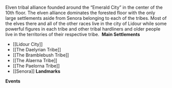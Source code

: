 Elven tribal alliance founded around the “Emerald City” in the center of the 10th floor. The elven alliance dominates the forested floor with the only large settlements aside from Senora belonging to each of the tribes. Most of the elves there and all of the other races live in the city of Lidour while some powerful figures in each tribe and other tribal hardliners and older people live in the territories of their respective tribe. 
**Main Settlements**
- [[Lidour City]]
- [[The Daelyrian Tribe]] 
- [[The Bramblebush Tribe]]
- [[The Alaerna Tribe]]
- [[The Paelorna Tribe]]
- [[Senora]]
**Landmarks**

**Events**


